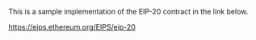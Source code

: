 This is a sample implementation of the EIP-20 contract in the link below. 

https://eips.ethereum.org/EIPS/eip-20